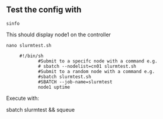 ## Test the config with



    sinfo

This should display node1 on the controller


    nano slurmtest.sh

```
     #!/bin/sh
    	    #Submit to a specifc node with a command e.g.
    	    # sbatch --nodelist=cn01 slurmtest.sh 
    	    #Submit to a random node with a command e.g.
    	    #sbatch slurmtest.sh
    	    #SBATCH --job-name=slurmtest
    	    node1 uptime
```

Execute with:

sbatch slurmtest && squeue
